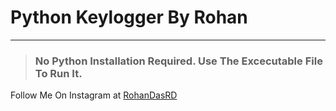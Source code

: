 # Python Keylogger By Rohan
___
>### No Python Installation Required. Use The Excecutable File To Run It. 


Follow Me On Instagram at [RohanDasRD](https://www.instagram.com/RohanDasRD)
